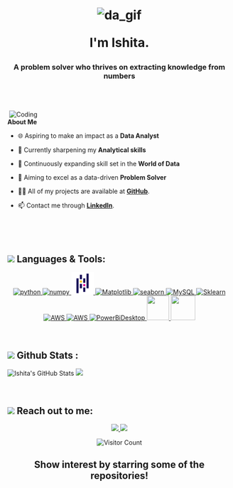<h1 align = "center">
  
![da_gif](https://github.com/ishita-goyal-019/ishita-goyal-019/assets/145800141/98861913-7c2f-4a87-9958-4c78dc5472fa) 
  
I'm Ishita.
</h1>

<h3  align = "center">
 <b>A problem solver who thrives on extracting knowledge from numbers</b>
</h3>

 <br>
 <br>
 <br>

<img align="right" alt="Coding" width="500" src="![data-analyst-career-flat-concept-spot-illustration-editable-2d-cartoon-character-on-white-for-web-design-software-engineer-optimization-data-science-creative-idea-for-website-mobile-app-vector](https://github.com/ishita-goyal-019/ishita-goyal-019/assets/145800141/91a5a17d-2e72-4aea-8303-d2fbee1f51ea)">



**About Me**

 - 🌐 Aspiring to make an impact as a **Data Analyst**
   
 - 🔭 Currently sharpening my **Analytical skills**

 - 📜 Continuously expanding skill set in the **World of Data**

 - 🎯 Aiming to excel as a data-driven **Problem Solver**

 - 👨‍💻 All of my projects are available at <strong> <a href="https://github.com/ishita-goyal-019" rel="nofollow" >GitHub</a></strong>.
 
- 📫 Contact me through <strong> <a href="https://www.linkedin.com/in/ishita-goyal-57a00b216/" rel="nofollow" >LinkedIn</a></strong>.

<br>
<br>
<br>

<h2 dir="auto"> <img src="https://camo.githubusercontent.com/b429fd0344f4072885b19923f824d4616893261e9d7cc2afb62f85224caca070/68747470733a2f2f6d656469612e67697068792e636f6d2f6d656469612f6a32704f476547594b65327843434b7766692f67697068792e676966" width="40" > <strong>Languages &amp; Tools:</strong></h2>
 
 <p align="center">  
    <a href="https://www.python.org"> <img src="https://camo.githubusercontent.com/24303cd2424a9a9c092cb6f3108ae66c45d827c3bb8cac57c93c1831c058e43f/68747470733a2f2f696d672e69636f6e73382e636f6d2f636f6c6f722f34382f3030303030302f707974686f6e2e706e67" alt="python" height="50" > </a> 
   <a href="https://numpy.org/doc/stable/index.html"> <img src="https://user-images.githubusercontent.com/137817362/266224257-b20f32fc-6cfe-48fe-8ef0-68c45373be61.png"  alt="numpy"  height="50" > </a>
   <a href="https://pandas.pydata.org/"> <img src="https://raw.githubusercontent.com/devicons/devicon/2ae2a900d2f041da66e950e4d48052658d850630/icons/pandas/pandas-original.svg" alt="pandas" width="50" height="50" > </a> 
    <a href="https://matplotlib.org/stable/index.html" > <img src="https://user-images.githubusercontent.com/137817362/266225645-03569596-3262-411a-af13-1b678c60a2e1.png" alt="Matplotlib" width="50" height="50" > </a>
    <a href="https://seaborn.pydata.org/" > <img src="https://seaborn.pydata.org/_images/logo-mark-lightbg.svg" alt="seaborn" width="60" height="55" > </a>
    <a href="https://www.mysql.com/" > <img src="https://user-images.githubusercontent.com/137817362/266228834-b2263294-73a0-4c3f-a7e0-0c20609a7578.png"  alt="MySQL" width="50" height="50"> </a>
    <a href="https://scikit-learn.org/stable/user_guide.html" > <img src="https://user-images.githubusercontent.com/137817362/266236281-b7d10478-13a6-4747-bdf2-612e4256c615.png"  alt="Sklearn"  height="50"> </a>
   <a href="https://aws.amazon.com/?nc2=h_lg" > <img src="https://user-images.githubusercontent.com/137817362/266250670-4058ba47-c3a0-4835-a4e2-002402175cca.png" alt="AWS"  height="40"> </a>
    <a href="https://www.selenium.dev/documentation/" > <img src="https://raw.githubusercontent.com/detain/svg-logos/780f25886640cef088af994181646db2f6b1a3f8/svg/selenium-logo.svg" alt="AWS"  height="47"> </a>
   <a href="https://powerbi.microsoft.com/en-in/desktop/"  > <img src="https://user-images.githubusercontent.com/137817362/266267984-ab3e4a04-0d60-45e1-bf3a-57b038ee1427.png" height="48" alt="PowerBiDesktop" >
    <a href="https://www.microsoft.com/en-in/microsoft-365/excel" > <img src="https://camo.githubusercontent.com/6210c820aedc56cac0ff68310216858a28e267c72fbdc89700167caafe3606f6/68747470733a2f2f696d672e69636f6e73382e636f6d2f666c75656e63792f34382f3030303030302f6d6963726f736f66742d657863656c2d323031392e706e67" width="50" height="55" > </a>
    <a href="https://www.microsoft.com/en-us/microsoft-365/powerpoint" > <img src="https://camo.githubusercontent.com/c24d399e4e3f39d7d5a118314f185e5974d3eaeb05181054a0ea8bb34f3cc3f5/68747470733a2f2f696d672e69636f6e73382e636f6d2f636f6c6f722f34382f3030303030302f6d6963726f736f66742d706f776572706f696e742d323031392d2d76312e706e67" width="55" height="55" > </a>

<br>
<br>
<br>

<h2>
  <img src="https://media.giphy.com/media/WUlplcMpOCEmTGBtBW/giphy.gif" width="50"> Github Stats :  
</h2

<a href="https://github.com/ishita-goyal-019">
<img src="https://github-readme-stats.vercel.app/api?username=ishita-goyal-019&&show_icons=true&theme=radical&line_height=27&v=5" alt="Ishita's GitHub Stats" />
<img src="https://github-readme-stats.vercel.app/api/top-langs/?username=ishita-goyal-019&theme=radical&hide=glsl,python" />

<br>
<br>
<br>

<h2 dir="auto"> </a> <img src="https://camo.githubusercontent.com/ec0df7b334d15078e980be8f26f35f1bd6f004eaa4a121db42fed361360c1817/68747470733a2f2f6d656469612e67697068792e636f6d2f6d656469612f4c6e516a7057614f4e386e68723231764e572f67697068792e676966" width="40" > </a> <strong>Reach out to me:</strong> </h2>
<p align="center" dir="auto">
<a href="https://www.linkedin.com/in/ishita-goyal-57a00b216/" > <img src="https://camo.githubusercontent.com/162001cc0747178f47ced6e40de0cd16e375beb9b5fbca4ea3d520ecca78cd85/68747470733a2f2f696d672e69636f6e73382e636f6d2f666c75656e742f34382f3030303030302f6c696e6b6564696e2e706e67"  height="50" > </a>
<a href="mailto:ishita19102001@gmail.com" > <img src="https://camo.githubusercontent.com/e260052d80402ee1c3c47c1663259d0d952556860eec8eee4118a46b506f43a3/68747470733a2f2f696d672e69636f6e73382e636f6d2f636f6c6f722f34382f3030303030302f676d61696c2d6e65772e706e67"  height="50" > </a>
  
<br>

<p align="center">
  <img src="https://profile-counter.glitch.me/ishita-goyal-019/count.svg" alt="Visitor Count">
</p>

<h2 align="center">
  Show interest by starring some of the repositories!
</h2>
